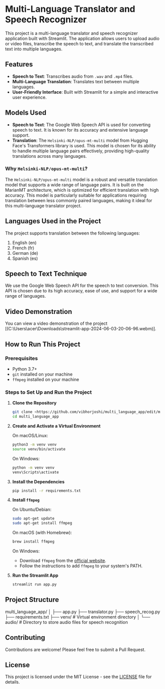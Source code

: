 
# Multi-Language Translator and Speech Recognizer

This project is a multi-language translator and speech recognizer application built with Streamlit. The application allows users to upload audio or video files, transcribe the speech to text, and translate the transcribed text into multiple languages.

## Features

- **Speech to Text**: Transcribes audio from `.wav` and `.mp4` files.
- **Multi-Language Translation**: Translates text between multiple languages.
- **User-Friendly Interface**: Built with Streamlit for a simple and interactive user experience.

## Models Used

- **Speech to Text**: The Google Web Speech API is used for converting speech to text. It is known for its accuracy and extensive language support.
- **Translation**: The `Helsinki-NLP/opus-mt-multi` model from Hugging Face's Transformers library is used. This model is chosen for its ability to handle multiple language pairs effectively, providing high-quality translations across many languages.

### Why `Helsinki-NLP/opus-mt-multi`?

The `Helsinki-NLP/opus-mt-multi` model is a robust and versatile translation model that supports a wide range of language pairs. It is built on the MarianMT architecture, which is optimized for efficient translation with high accuracy. This model is particularly suitable for applications requiring translation between less commonly paired languages, making it ideal for this multi-language translator project.

## Languages Used in the Project

The project supports translation between the following languages:

1. English (en)
2. French (fr)
3. German (de)
4. Spanish (es)

## Speech to Text Technique

We use the Google Web Speech API for the speech to text conversion. This API is chosen due to its high accuracy, ease of use, and support for a wide range of languages.

## Video Demonstration

You can view a video demonstration of the project [(C:\Users\acer\Downloads\streamlit-app-2024-06-03-20-06-96.webm)].

## How to Run This Project

### Prerequisites

- Python 3.7+
- `git` installed on your machine
- `ffmpeg` installed on your machine

### Steps to Set Up and Run the Project

1. **Clone the Repository**

    ```bash
    git clone <https://github.com/vibhorjoshi/multi_language_app/edit/main>
    cd multi_language_app
    ```

2. **Create and Activate a Virtual Environment**

    On macOS/Linux:
    ```bash
    python3 -m venv venv
    source venv/bin/activate
    ```

    On Windows:
    ```bash
    python -m venv venv
    venv\Scripts\activate
    ```

3. **Install the Dependencies**

    ```bash
    pip install -r requirements.txt
    ```

4. **Install `ffmpeg`**

    On Ubuntu/Debian:
    ```bash
    sudo apt-get update
    sudo apt-get install ffmpeg
    ```

    On macOS (with Homebrew):
    ```bash
    brew install ffmpeg
    ```

    On Windows:
    - Download `ffmpeg` from the [official website](https://ffmpeg.org/download.html).
    - Follow the instructions to add `ffmpeg` to your system's PATH.

5. **Run the Streamlit App**

    ```bash
    streamlit run app.py
    ```

## Project Structure

multi_language_app/
│
├── app.py
├── translator.py
├── speech_recog.py
├── requirements.txt
├── venv/ # Virtual environment directory
│
└── audio/ # Directory to store audio files for speech recognition


## Contributing

Contributions are welcome! Please feel free to submit a Pull Request.

## License

This project is licensed under the MIT License - see the [LICENSE](LICENSE) file for details.


